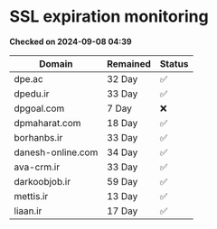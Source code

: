 # SSL expiration monitoring

**Checked on 2024-09-08 04:39**

| Domain | Remained | Status       |
|--------|----------|--------------|
| dpe.ac     | 32 Day   | ✅ |
| dpedu.ir     | 33 Day   | ✅ |
| dpgoal.com     | 7 Day   | ❌ |
| dpmaharat.com     | 18 Day   | ✅ |
| borhanbs.ir     | 33 Day   | ✅ |
| danesh-online.com     | 34 Day   | ✅ |
| ava-crm.ir     | 33 Day   | ✅ |
| darkoobjob.ir     | 59 Day   | ✅ |
| mettis.ir     | 13 Day   | ✅ |
| liaan.ir     | 17 Day   | ✅ |
